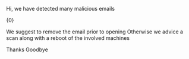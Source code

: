 Hi,
we have detected many malicious emails

{0}

We suggest to remove the email prior to opening
Otherwise we advice a scan along with a reboot of the involved machines

Thanks
Goodbye
